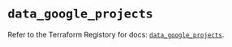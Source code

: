 # `data_google_projects`

Refer to the Terraform Registory for docs: [`data_google_projects`](https://registry.terraform.io/providers/hashicorp/google-beta/5.7.0/docs/data-sources/google_projects).
